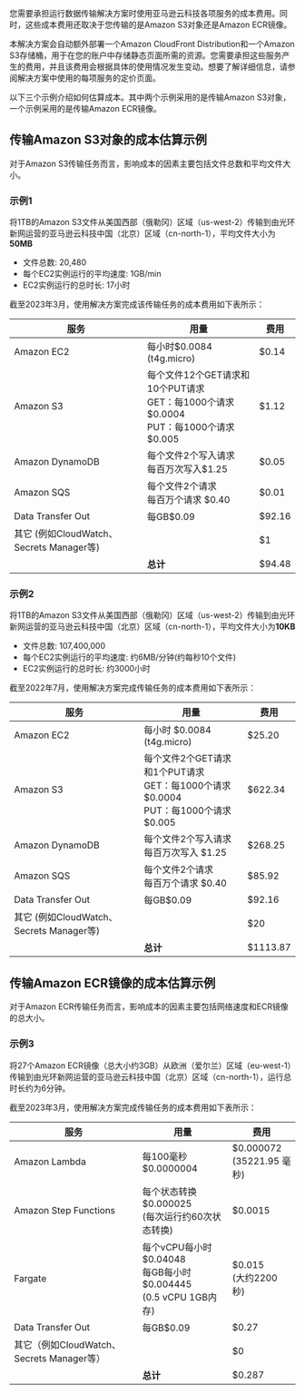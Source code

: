 您需要承担运行数据传输解决方案时使用亚马逊云科技各项服务的成本费用。同时，这些成本费用还取决于您传输的是Amazon S3对象还是Amazon ECR镜像。

本解决方案会自动额外部署一个Amazon CloudFront Distribution和一个Amazon S3存储桶，用于在您的账户中存储静态页面所需的资源。您需要承担这些服务产生的费用，并且该费用会根据具体的使用情况发生变动。想要了解详细信息，请参阅解决方案中使用的每项服务的定价页面。

以下三个示例介绍如何估算成本。其中两个示例采用的是传输Amazon S3对象，一个示例采用的是传输Amazon ECR镜像。
## 传输Amazon S3对象的成本估算示例

对于Amazon S3传输任务而言，影响成本的因素主要包括文件总数和平均文件大小。

### 示例1

将1TB的Amazon S3文件从美国西部（俄勒冈）区域（us-west-2）传输到由光环新网运营的亚马逊云科技中国（北京）区域（cn-north-1），平均文件大小为**50MB**

- 文件总数: 20,480
- 每个EC2实例运行的平均速度: 1GB/min
- EC2实例运行的总时长: 17小时

 截至2023年3月，使用解决方案完成该传输任务的成本费用如下表所示：

| 服务 | 用量 | 费用 |
|----------|--------|--------|
| Amazon EC2 | 每小时$0.0084 (t4g.micro) |	$0.14
| Amazon S3 |  每个文件12个GET请求和10个PUT请求 <br> GET：每1000个请求$0.0004 <br> PUT：每1000个请求 $0.005 | $1.12
| Amazon DynamoDB | 每个文件2个写入请求 <br>  每百万次写入$1.25 |$0.05
| Amazon SQS | 每个文件2个请求 <br>  每百万个请求 $0.40 | $0.01
| Data Transfer Out | 每GB$0.09 | $92.16
| 其它 (例如CloudWatch、Secrets Manager等)  |  |  $1
 | | **总计** |  $94.48

### 示例2

将1TB的Amazon S3文件从美国西部（俄勒冈）区域（us-west-2）传输到由光环新网运营的亚马逊云科技中国（北京）区域（cn-north-1），平均文件大小为**10KB**

- 文件总数: 107,400,000
- 每个EC2实例运行的平均速度: 约6MB/分钟(约每秒10个文件)
- EC2实例运行的总时长: 约3000小时

截至2022年7月，使用解决方案完成传输任务的成本费用如下表所示：

| 服务 | 用量 | 费用 |
|----------|--------|--------|
| Amazon EC2 | 每小时 $0.0084 (t4g.micro) |	$25.20
| Amazon S3 |  每个文件2个GET请求和1个PUT请求 <br> GET：每1000个请求 $0.0004 <br> PUT：每1000个请求 $0.005 | $622.34
| Amazon DynamoDB | 每个文件2个写入请求 <br> 每百万次写入 $1.25 |$268.25
| Amazon SQS | 每个文件2个请求 <br> 每百万个请求 $0.40 | $85.92
| Data Transfer Out | 每GB$0.09| $92.16
| 其它 (例如CloudWatch、Secrets Manager等)  |  | $20
 | | **总计** | $1113.87

## 传输Amazon ECR镜像的成本估算示例

对于Amazon ECR传输任务而言，影响成本的因素主要包括网络速度和ECR镜像的总大小。

### 示例3

将27个Amazon ECR镜像（总大小约3GB）从欧洲（爱尔兰）区域（eu-west-1）传输到由光环新网运营的亚马逊云科技中国（北京）区域（cn-north-1），运行总时长约为6分钟。

截至2023年3月，使用解决方案完成传输任务的成本费用如下表所示：

| 服务 | 用量 | 费用 |
|----------|--------|--------|
| Amazon Lambda | 每100毫秒 $0.0000004 |	$0.000072 <br>(35221.95 毫秒)
| Amazon Step Functions | 每个状态转换 $0.000025 <br> (每次运行约60次状态转换) | $0.0015 
| Fargate | 每个vCPU每小时 $0.04048  <br> 每GB每小时 $0.004445 <br> (0.5 vCPU 1GB内存) | $0.015 <br> (大约2200 秒)
| Data Transfer Out | 每GB$0.09 | $0.27
| 其它（例如CloudWatch、Secrets Manager等）  |  | $0
 | | **总计** |  $0.287
